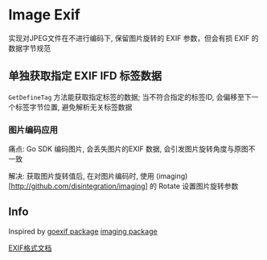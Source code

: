 # Image Exif

实现对JPEG文件在不进行编码下, 保留图片旋转的 EXIF 参数，但会有损 EXIF 的数据字节规范

## 单独获取指定 EXIF IFD 标签数据

`GetDefineTag` 方法能获取指定标签的数据; 当不符合指定的标签ID, 会偏移至下一个标签字节位置, 避免解析无关标签数据

### 图片编码应用

痛点: Go SDK 编码图片, 会丢失图片的EXIF 数据, 会引发图片旋转角度与原图不一致

解决: 获取图片旋转值后, 在对图片编码时, 使用 (imaging)[http://github.com/disintegration/imaging] 的 Rotate 设置图片旋转参数

## Info

Inspired by [goexif package](https://github.com/rwcarlsen/goexif) [imaging package](https://github.com/disintegration/imaging)

[EXIF格式文档](http://gvsoft.no-ip.org/exif/exif-explanation.html)
